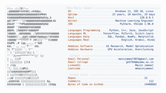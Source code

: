 <picture>
  <source srcset="https://raw.githubusercontent.com/mmazinjameel/mmazinjameel/main/dark_mode.svg?v=1758737696" media="(prefers-color-scheme: dark)">
  <img src="https://raw.githubusercontent.com/mmazinjameel/mmazinjameel/main/light_mode.svg?v=1758737696">
</picture>
